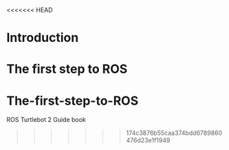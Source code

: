 <<<<<<< HEAD
# Introduction

The first step to ROS
=======
# The-first-step-to-ROS
ROS Turtlebot 2 Guide book 
>>>>>>> 174c3876b55caa374bdd6789860476d23e1f1949

